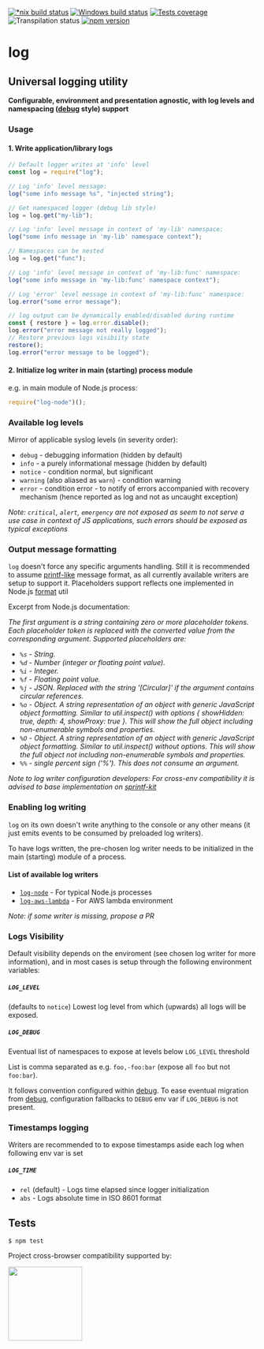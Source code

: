 [![*nix build status][nix-build-image]][nix-build-url]
[![Windows build status][win-build-image]][win-build-url]
[![Tests coverage][cov-image]][cov-url]
![Transpilation status][transpilation-image]
[![npm version][npm-image]][npm-url]

# log

## Universal logging utility

**Configurable, environment and presentation agnostic, with log levels and namespacing ([debug](https://github.com/visionmedia/debug#debug) style) support**

### Usage

#### 1. Write application/library logs

```javascript
// Default logger writes at 'info' level
const log = require("log");

// Log 'info' level message:
log("some info message %s", "injected string");

// Get namespaced logger (debug lib style)
log = log.get("my-lib");

// Log 'info' level message in context of 'my-lib' namespace:
log("some info message in 'my-lib' namespace context");

// Namespaces can be nested
log = log.get("func");

// Log 'info' level message in context of 'my-lib:func' namespace:
log("some info message in 'my-lib:func' namespace context");

// Log 'error' level message in context of 'my-lib:func' namespace:
log.error("some error message");

// log output can be dynamically enabled/disabled during runtime
const { restore } = log.error.disable();
log.error("error message not really logged");
// Restore previous logs visibiity state
restore();
log.error("error message to be logged");
```

#### 2. Initialize log writer in main (starting) process module

e.g. in main module of Node.js process:

```javascript
require("log-node")();
```

### Available log levels

Mirror of applicable syslog levels (in severity order):

- `debug` - debugging information (hidden by default)
- `info` - a purely informational message (hidden by default)
- `notice` - condition normal, but significant
- `warning` (also aliased as `warn`) - condition warning
- `error` - condition error - to notify of errors accompanied with recovery mechanism (hence reported as log and not as uncaught exception)

_Note: `critical`, `alert`, `emergency` are not exposed as seem to not serve a use case in context of JS applications,
such errors should be exposed as typical exceptions_

### Output message formatting

`log` doesn't force any specific arguments handling. Still it is recommended to assume [printf-like](https://en.wikipedia.org/wiki/Printf_format_string) message
format, as all currently available writers are setup to support it. Placeholders support reflects one implemented in Node.js [format](https://nodejs.org/api/util.html#util_util_format_format_args) util

Excerpt from Node.js documentation:

_The first argument is a string containing zero or more placeholder tokens. Each placeholder token is replaced with the converted value from the corresponding argument. Supported placeholders are:_

- _`%s` - String._
- _`%d` - Number (integer or floating point value)._
- _`%i` - Integer._
- _`%f` - Floating point value._
- _`%j` - JSON. Replaced with the string '[Circular]' if the argument contains circular references._
- _`%o` - Object. A string representation of an object with generic JavaScript object formatting. Similar to util.inspect() with options { showHidden: true, depth: 4, showProxy: true }. This will show the full object including non-enumerable symbols and properties._
- _`%O` - Object. A string representation of an object with generic JavaScript object formatting. Similar to util.inspect() without options. This will show the full object not including non-enumerable symbols and properties._
- _`%%` - single percent sign ('%'). This does not consume an argument._

_Note to log writer configuration developers: For cross-env compatibility it is advised to base implementation on [sprintf-kit](https://github.com/medikoo/sprintf-kit)_

### Enabling log writing

`log` on its own doesn't write anything to the console or any other means (it just emits events to be consumed by preloaded log writers).

To have logs written, the pre-chosen log writer needs to be initialized in the main (starting) module of a process.

#### List of available log writers

- [`log-node`](https://github.com/medikoo/log-node) - For typical Node.js processes
- [`log-aws-lambda`](https://github.com/medikoo/log-aws-lambda) - For AWS lambda environment

_Note: if some writer is missing, propose a PR_

### Logs Visibility

Default visibility depends on the enviroment (see chosen log writer for more information), and in most cases is setup through the following environment variables:

##### `LOG_LEVEL`

(defaults to `notice`) Lowest log level from which (upwards) all logs will be exposed.

##### `LOG_DEBUG`

Eventual list of namespaces to expose at levels below `LOG_LEVEL` threshold

List is comma separated as e.g. `foo,-foo:bar` (expose all `foo` but not `foo:bar`).

It follows convention configured within [debug](https://github.com/visionmedia/debug#windows-note). To ease eventual migration from [debug](https://github.com/visionmedia/debug), configuration fallbacks to `DEBUG` env var if `LOG_DEBUG` is not present.

### Timestamps logging

Writers are recommended to to expose timestamps aside each log when following env var is set

##### `LOG_TIME`

- `rel` (default) - Logs time elapsed since logger initialization
- `abs` - Logs absolute time in ISO 8601 format

## Tests

    $ npm test

Project cross-browser compatibility supported by:

<a href="https://browserstack.com"><img src="https://bstacksupport.zendesk.com/attachments/token/Pj5uf2x5GU9BvWErqAr51Jh2R/?name=browserstack-logo-600x315.png" height="150" /></a>

[nix-build-image]: https://semaphoreci.com/api/v1/medikoo-org/log/branches/master/shields_badge.svg
[nix-build-url]: https://semaphoreci.com/medikoo-org/log
[win-build-image]: https://ci.appveyor.com/api/projects/status/jmw8p7g98x83itr0?svg=true
[win-build-url]: https://ci.appveyor.com/project/medikoo/log
[cov-image]: https://img.shields.io/codecov/c/github/medikoo/log.svg
[cov-url]: https://codecov.io/gh/medikoo/log
[transpilation-image]: https://img.shields.io/badge/transpilation-free-brightgreen.svg
[npm-image]: https://img.shields.io/npm/v/log.svg
[npm-url]: https://www.npmjs.com/package/log
